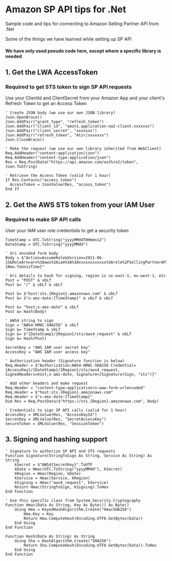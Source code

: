 # Amazon SP API tips for .Net
Sample code and tips for connecting to Amazon Selling Partner API from .Net

Some of the things we have learned while setting up SP API

#### We have only used pseudo code here, except where a specific library is needed


## 1. Get the LWA AccessToken
### Required to get STS token to sign SP API requests

Use your ClientId and ClientSecret from your Amazon App and your client's Refresh Token to get an Access Token
```
' Create JSON body (we use our own JSON library)
Json.OpenBrace()
Json.AddPair("grant_type", "refresh_token")
Json.AddPair("client_id", "amzn1.application-oa2-client.xxxxxxx")
Json.AddPair("client_secret", "xxxxxxx")
Json.AddPair("refresh_token", "Atzr|xxxxxxx")
Json.CloseBrace()

' Make the request (we use our own library inherited from WebClient)
Req.AddHeader("content:application/json")
Req.AddHeader("content-type:application/json")
Res = Req.PostData("https://api.amazon.com/auth/o2/token", Json.ToString)

' Retrieve the Access Token (valid for 1 hour)
If Res.Contains("access_token")
  AccessToken = JsonValue(Res, "access_token")
End If

```
## 2. Get the AWS STS token from your IAM User
### Required to make SP API calls
User your IAM user role credentials to get a security token
```
TimeStamp = UTC.ToString("yyyyMMddTHHmmssZ")
DateStamp = UTC.ToString("yyyyMMdd")

' Uri encoded form body
Body = $"Action=AssumeRole&Version=2011-06-15&RoleArn=arn%3Aaws%3Aiam%3A%3Axxxxxxxxxxxx%3Arole%2FSellingPartnerAPIRole&RoleSessionName={Now.ToUnixTime}"

' Uri details to hash for signing, region is us-east-1, eu-west-1, etc
Post = "POST" & vbLf
Post &= "/" & vbLf & vbLf

Post &= $"host:sts.{Region}.amazonaws.com" & vbLf
Post &= $"x-amz-date:{TimeStamp}" & vbLf & vbLf

Post &= "host;x-amz-date" & vbLf
Post &= Hash(Body)

' AWS4 string to sign
Sign = "AWS4-HMAC-SHA256" & vbLf
Sign &= TimeStamp & vbLf
Sign &= $"{DateStamp}/{Region}/sts/aws4_request" & vbLf
Sign &= Hash(Post)

SecretKey = "AWS IAM user secret key"
AccessKey = "AWS IAM user access key"

' Authorization header (Signature function is below)
Req.Header = $"Authorization:AWS4-HMAC-SHA256 Credential={AccessKey}/{DateStamp}/{Region}/sts/aws4_request, SignedHeaders=host;x-amz-date, Signature={Signature(Sign, "sts")}"

' Add other headers and make request
Req.Header = "content-type:application/x-www-form-urlencoded"
Req.Header = $"host:sts.{Region}.amazonaws.com"
Req.Header = $"x-amz-date:{TimeStamp}"
Dim Res = Req.PostData($"https://sts.{Region}.amazonaws.com", Body)

' Credentials to sign SP API calls (valid for 1 hour)
AccessKey = XMLValue(Res, "AccessKeyId")
SecretKey = XMLValue(Res, "SecretAccessKey")
SecureToken = XMLValue(Res, "SessionToken")
```
## 3. Signing and hashing support
```
' Signature to authorize SP API and STS requests
Function Signature(StringToSign As String, Service As String) As String
	kSecret = $"AWS4{SecretKey}".ToUTF
	kDate = Hmac(UTC.ToString("yyyyMMdd"), kSecret)
	kRegion = Hmac(Region, kDate)
	kService = Hmac(Service, kRegion)
	kSigning = Hmac("aws4_request", kService)
	Return Hmac(StringToSign, kSigning).ToHex
End Function

' Use this specific class from System.Security.Cryptography
Function Hmac(Data As String, Key As Byte()) As Byte()
	Using Hma = KeyedHashAlgorithm.Create("HmacSHA256")
		Hma.Key = Key
		Return Hma.ComputeHash(Encoding.UTF8.GetBytes(Data))
	End Using
End Function

Function Hash(Data As String) As String
	Using Sha = HashAlgorithm.Create("SHA256")
		Return Sha.ComputeHash(Encoding.UTF8.GetBytes(Data)).ToHex
	End Using
End Function
```
